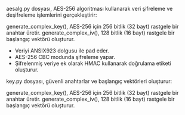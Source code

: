 aesalg.py dosyası, AES-256 algoritması kullanarak veri şifreleme ve deşifreleme işlemlerini gerçekleştirir:

generate_complex_key(), AES-256 için 256 bitlik (32 bayt) rastgele bir anahtar üretir.
generate_complex_iv(), 128 bitlik (16 bayt) rastgele bir başlangıç vektörü oluşturur.

- Veriyi ANSIX923 dolgusu ile pad eder.
- AES-256 CBC modunda şifreleme yapar.
- Şifrelenmiş veriye ek olarak HMAC kullanarak doğrulama etiketi oluşturur.


key.py dosyası, güvenli anahtarlar ve başlangıç vektörleri oluşturur:

generate_complex_key(), AES-256 için 256 bitlik (32 bayt) rastgele bir anahtar üretir.
generate_complex_iv(), 128 bitlik (16 bayt) rastgele bir başlangıç vektörü oluşturur.



